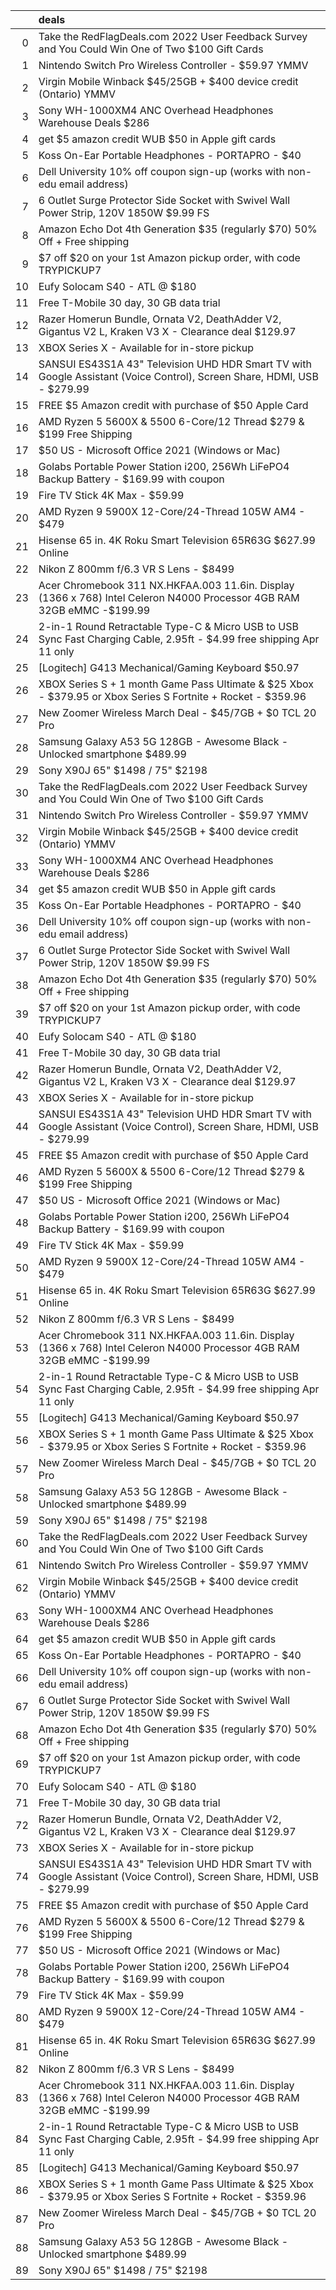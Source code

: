 |    | deals                                                                                                                   |
|---:|:------------------------------------------------------------------------------------------------------------------------|
|  0 | Take the RedFlagDeals.com 2022 User Feedback Survey and You Could Win One of Two $100 Gift Cards                        |
|  1 | Nintendo Switch Pro Wireless Controller - $59.97 YMMV                                                                   |
|  2 | Virgin Mobile Winback $45/25GB + $400 device credit (Ontario) YMMV                                                      |
|  3 | Sony WH-1000XM4 ANC Overhead Headphones Warehouse Deals $286                                                            |
|  4 | get $5 amazon credit WUB $50 in Apple gift cards                                                                        |
|  5 | Koss On-Ear Portable Headphones - PORTAPRO - $40                                                                        |
|  6 | Dell University 10% off coupon sign-up (works with non-edu email address)                                               |
|  7 | 6 Outlet Surge Protector Side Socket with Swivel Wall Power Strip, 120V 1850W $9.99 FS                                  |
|  8 | Amazon Echo Dot 4th Generation $35 (regularly $70) 50% Off + Free shipping                                              |
|  9 | $7 off $20 on your 1st Amazon pickup order, with code TRYPICKUP7                                                        |
| 10 | Eufy Solocam S40 - ATL @ $180                                                                                           |
| 11 | Free T-Mobile 30 day, 30 GB data trial                                                                                  |
| 12 | Razer Homerun Bundle, Ornata V2, DeathAdder V2, Gigantus V2 L, Kraken V3 X - Clearance deal $129.97                     |
| 13 | XBOX Series X - Available for in-store pickup                                                                           |
| 14 | SANSUI ES43S1A 43" Television UHD HDR Smart TV with Google Assistant (Voice Control), Screen Share, HDMI, USB - $279.99 |
| 15 | FREE $5 Amazon credit with purchase of $50 Apple Card                                                                   |
| 16 | AMD Ryzen 5 5600X & 5500 6-Core/12 Thread $279 & $199 Free Shipping                                                     |
| 17 | $50 US - Microsoft Office 2021 (Windows or Mac)                                                                         |
| 18 | Golabs Portable Power Station i200, 256Wh LiFePO4 Backup Battery - $169.99 with coupon                                  |
| 19 | Fire TV Stick 4K Max - $59.99                                                                                           |
| 20 | AMD Ryzen 9 5900X 12-Core/24-Thread 105W AM4 - $479                                                                     |
| 21 | Hisense 65 in. 4K Roku Smart Television 65R63G $627.99 Online                                                           |
| 22 | Nikon Z 800mm f/6.3 VR S Lens - $8499                                                                                   |
| 23 | Acer Chromebook 311 NX.HKFAA.003 11.6in. Display (1366 x 768) Intel Celeron N4000 Processor 4GB RAM 32GB eMMC -$199.99  |
| 24 | 2-in-1 Round Retractable Type-C & Micro USB to USB Sync Fast Charging Cable, 2.95ft - $4.99 free shipping Apr 11 only   |
| 25 | [Logitech] G413 Mechanical/Gaming Keyboard $50.97                                                                       |
| 26 | XBOX Series S + 1 month Game Pass Ultimate & $25 Xbox - $379.95 or Xbox Series S Fortnite + Rocket - $359.96            |
| 27 | New Zoomer Wireless March Deal - $45/7GB + $0 TCL 20 Pro                                                                |
| 28 | Samsung Galaxy A53 5G 128GB - Awesome Black - Unlocked smartphone $489.99                                               |
| 29 | Sony X90J 65" $1498 / 75" $2198                                                                                         |
| 30 | Take the RedFlagDeals.com 2022 User Feedback Survey and You Could Win One of Two $100 Gift Cards                        |
| 31 | Nintendo Switch Pro Wireless Controller - $59.97 YMMV                                                                   |
| 32 | Virgin Mobile Winback $45/25GB + $400 device credit (Ontario) YMMV                                                      |
| 33 | Sony WH-1000XM4 ANC Overhead Headphones Warehouse Deals $286                                                            |
| 34 | get $5 amazon credit WUB $50 in Apple gift cards                                                                        |
| 35 | Koss On-Ear Portable Headphones - PORTAPRO - $40                                                                        |
| 36 | Dell University 10% off coupon sign-up (works with non-edu email address)                                               |
| 37 | 6 Outlet Surge Protector Side Socket with Swivel Wall Power Strip, 120V 1850W $9.99 FS                                  |
| 38 | Amazon Echo Dot 4th Generation $35 (regularly $70) 50% Off + Free shipping                                              |
| 39 | $7 off $20 on your 1st Amazon pickup order, with code TRYPICKUP7                                                        |
| 40 | Eufy Solocam S40 - ATL @ $180                                                                                           |
| 41 | Free T-Mobile 30 day, 30 GB data trial                                                                                  |
| 42 | Razer Homerun Bundle, Ornata V2, DeathAdder V2, Gigantus V2 L, Kraken V3 X - Clearance deal $129.97                     |
| 43 | XBOX Series X - Available for in-store pickup                                                                           |
| 44 | SANSUI ES43S1A 43" Television UHD HDR Smart TV with Google Assistant (Voice Control), Screen Share, HDMI, USB - $279.99 |
| 45 | FREE $5 Amazon credit with purchase of $50 Apple Card                                                                   |
| 46 | AMD Ryzen 5 5600X & 5500 6-Core/12 Thread $279 & $199 Free Shipping                                                     |
| 47 | $50 US - Microsoft Office 2021 (Windows or Mac)                                                                         |
| 48 | Golabs Portable Power Station i200, 256Wh LiFePO4 Backup Battery - $169.99 with coupon                                  |
| 49 | Fire TV Stick 4K Max - $59.99                                                                                           |
| 50 | AMD Ryzen 9 5900X 12-Core/24-Thread 105W AM4 - $479                                                                     |
| 51 | Hisense 65 in. 4K Roku Smart Television 65R63G $627.99 Online                                                           |
| 52 | Nikon Z 800mm f/6.3 VR S Lens - $8499                                                                                   |
| 53 | Acer Chromebook 311 NX.HKFAA.003 11.6in. Display (1366 x 768) Intel Celeron N4000 Processor 4GB RAM 32GB eMMC -$199.99  |
| 54 | 2-in-1 Round Retractable Type-C & Micro USB to USB Sync Fast Charging Cable, 2.95ft - $4.99 free shipping Apr 11 only   |
| 55 | [Logitech] G413 Mechanical/Gaming Keyboard $50.97                                                                       |
| 56 | XBOX Series S + 1 month Game Pass Ultimate & $25 Xbox - $379.95 or Xbox Series S Fortnite + Rocket - $359.96            |
| 57 | New Zoomer Wireless March Deal - $45/7GB + $0 TCL 20 Pro                                                                |
| 58 | Samsung Galaxy A53 5G 128GB - Awesome Black - Unlocked smartphone $489.99                                               |
| 59 | Sony X90J 65" $1498 / 75" $2198                                                                                         |
| 60 | Take the RedFlagDeals.com 2022 User Feedback Survey and You Could Win One of Two $100 Gift Cards                        |
| 61 | Nintendo Switch Pro Wireless Controller - $59.97 YMMV                                                                   |
| 62 | Virgin Mobile Winback $45/25GB + $400 device credit (Ontario) YMMV                                                      |
| 63 | Sony WH-1000XM4 ANC Overhead Headphones Warehouse Deals $286                                                            |
| 64 | get $5 amazon credit WUB $50 in Apple gift cards                                                                        |
| 65 | Koss On-Ear Portable Headphones - PORTAPRO - $40                                                                        |
| 66 | Dell University 10% off coupon sign-up (works with non-edu email address)                                               |
| 67 | 6 Outlet Surge Protector Side Socket with Swivel Wall Power Strip, 120V 1850W $9.99 FS                                  |
| 68 | Amazon Echo Dot 4th Generation $35 (regularly $70) 50% Off + Free shipping                                              |
| 69 | $7 off $20 on your 1st Amazon pickup order, with code TRYPICKUP7                                                        |
| 70 | Eufy Solocam S40 - ATL @ $180                                                                                           |
| 71 | Free T-Mobile 30 day, 30 GB data trial                                                                                  |
| 72 | Razer Homerun Bundle, Ornata V2, DeathAdder V2, Gigantus V2 L, Kraken V3 X - Clearance deal $129.97                     |
| 73 | XBOX Series X - Available for in-store pickup                                                                           |
| 74 | SANSUI ES43S1A 43" Television UHD HDR Smart TV with Google Assistant (Voice Control), Screen Share, HDMI, USB - $279.99 |
| 75 | FREE $5 Amazon credit with purchase of $50 Apple Card                                                                   |
| 76 | AMD Ryzen 5 5600X & 5500 6-Core/12 Thread $279 & $199 Free Shipping                                                     |
| 77 | $50 US - Microsoft Office 2021 (Windows or Mac)                                                                         |
| 78 | Golabs Portable Power Station i200, 256Wh LiFePO4 Backup Battery - $169.99 with coupon                                  |
| 79 | Fire TV Stick 4K Max - $59.99                                                                                           |
| 80 | AMD Ryzen 9 5900X 12-Core/24-Thread 105W AM4 - $479                                                                     |
| 81 | Hisense 65 in. 4K Roku Smart Television 65R63G $627.99 Online                                                           |
| 82 | Nikon Z 800mm f/6.3 VR S Lens - $8499                                                                                   |
| 83 | Acer Chromebook 311 NX.HKFAA.003 11.6in. Display (1366 x 768) Intel Celeron N4000 Processor 4GB RAM 32GB eMMC -$199.99  |
| 84 | 2-in-1 Round Retractable Type-C & Micro USB to USB Sync Fast Charging Cable, 2.95ft - $4.99 free shipping Apr 11 only   |
| 85 | [Logitech] G413 Mechanical/Gaming Keyboard $50.97                                                                       |
| 86 | XBOX Series S + 1 month Game Pass Ultimate & $25 Xbox - $379.95 or Xbox Series S Fortnite + Rocket - $359.96            |
| 87 | New Zoomer Wireless March Deal - $45/7GB + $0 TCL 20 Pro                                                                |
| 88 | Samsung Galaxy A53 5G 128GB - Awesome Black - Unlocked smartphone $489.99                                               |
| 89 | Sony X90J 65" $1498 / 75" $2198                                                                                         |